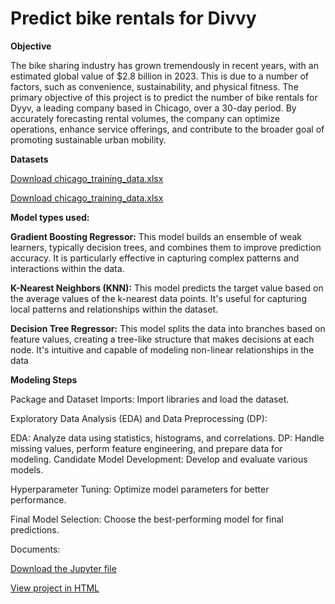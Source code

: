 # Predict bike rentals for Divvy

**Objective** 

The bike sharing industry has grown tremendously in recent years, with an estimated global value of $2.8 billion in 2023. This is due to a number of factors, such as convenience, sustainability, and physical fitness. The primary objective of this project is to predict the number of bike rentals for Dyyv, a leading company based in Chicago, over a 30-day period. By accurately forecasting rental volumes, the company can optimize operations, enhance service offerings, and contribute to the broader goal of promoting sustainable urban mobility.


**Datasets**

<a href="chicago_training_data.xlsx">Download chicago_training_data.xlsx</a>

<a href="test.xlsx">Download chicago_training_data.xlsx</a>

**Model types used:**

**Gradient Boosting Regressor:** This model builds an ensemble of weak learners, typically decision trees, and combines them to improve prediction accuracy. It is particularly effective in capturing complex patterns and interactions within the data.

**K-Nearest Neighbors (KNN):** This model predicts the target value based on the average values of the k-nearest data points. It's useful for capturing local patterns and relationships within the dataset.

**Decision Tree Regressor:** This model splits the data into branches based on feature values, creating a tree-like structure that makes decisions at each node. It's intuitive and capable of modeling non-linear relationships in the data

**Modeling Steps**

Package and Dataset Imports: Import libraries and load the dataset.

Exploratory Data Analysis (EDA) and Data Preprocessing (DP):

EDA: Analyze data using statistics, histograms, and correlations.
DP: Handle missing values, perform feature engineering, and prepare data for modeling.
Candidate Model Development: Develop and evaluate various models.

Hyperparameter Tuning: Optimize model parameters for better performance.

Final Model Selection: Choose the best-performing model for final predictions.


Documents:

<a href="Rentals_prediction_Divvy.ipynb">Download the Jupyter file</a>

<a href="Rentals_prediction_Divvy.html">View project in HTML</a>



